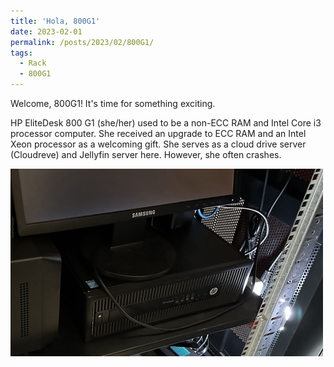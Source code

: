 ```yaml
---
title: 'Hola, 800G1'
date: 2023-02-01
permalink: /posts/2023/02/800G1/
tags:
  - Rack
  - 800G1
---
```


Welcome, 800G1! It's time for something exciting.

HP EliteDesk 800 G1 (she/her) used to be a non-ECC RAM and Intel Core i3 processor computer. She received an upgrade to ECC RAM and an Intel Xeon processor as a welcoming gift. She serves as a cloud drive server (Cloudreve) and Jellyfin server here. However, she often crashes.


<img src='/images/blogs/800G1.jpg' width="500px">
